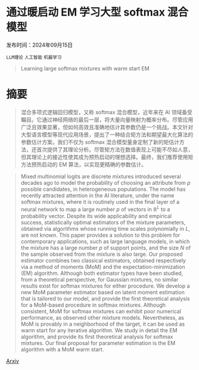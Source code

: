 # 通过暖启动 EM 学习大型 softmax 混合模型

发布时间：2024年09月15日

`LLM理论` `人工智能` `机器学习`

> Learning large softmax mixtures with warm start EM

# 摘要

> 混合多项式逻辑回归模型，又称 softmax 混合模型，近年来在 AI 领域备受瞩目。它通过神经网络的最后一层，将大量向量映射为概率分布。尽管应用广泛且效果显著，但如何高效且准确地估计其参数仍是一个挑战。本文针对大型语言模型等现代应用场景，提出了一种结合矩方法和期望最大化算法的参数估计方案。我们不仅为 softmax 混合模型量身定制了新的矩估计方法，还首次提供了其理论分析。尽管矩方法在数值表现上可能不尽如人意，但其理论上的接近性使其成为预热启动的理想选择。最终，我们推荐使用矩方法预热启动的 EM 算法，以实现更精确的参数估计。

> Mixed multinomial logits are discrete mixtures introduced several decades ago to model the probability of choosing an attribute from $p$ possible candidates, in heterogeneous populations. The model has recently attracted attention in the AI literature, under the name softmax mixtures, where it is routinely used in the final layer of a neural network to map a large number $p$ of vectors in $\mathbb{R}^L$ to a probability vector. Despite its wide applicability and empirical success, statistically optimal estimators of the mixture parameters, obtained via algorithms whose running time scales polynomially in $L$, are not known. This paper provides a solution to this problem for contemporary applications, such as large language models, in which the mixture has a large number $p$ of support points, and the size $N$ of the sample observed from the mixture is also large. Our proposed estimator combines two classical estimators, obtained respectively via a method of moments (MoM) and the expectation-minimization (EM) algorithm. Although both estimator types have been studied, from a theoretical perspective, for Gaussian mixtures, no similar results exist for softmax mixtures for either procedure. We develop a new MoM parameter estimator based on latent moment estimation that is tailored to our model, and provide the first theoretical analysis for a MoM-based procedure in softmax mixtures. Although consistent, MoM for softmax mixtures can exhibit poor numerical performance, as observed other mixture models. Nevertheless, as MoM is provably in a neighborhood of the target, it can be used as warm start for any iterative algorithm. We study in detail the EM algorithm, and provide its first theoretical analysis for softmax mixtures. Our final proposal for parameter estimation is the EM algorithm with a MoM warm start.

[Arxiv](https://arxiv.org/abs/2409.09903)